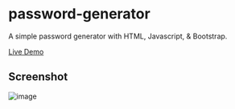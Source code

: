 # password-generator
A simple password generator with HTML, Javascript, &amp; Bootstrap.

[Live Demo](https://feerse.github.io/password-generator/)


## Screenshot
![image](https://github.com/Feerse/password-generator/assets/79497064/df7004a5-b19a-4e8b-9a15-f113f67385aa)

